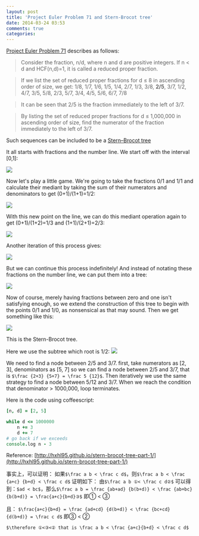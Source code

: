 ```yaml
---
layout: post
title: 'Project Euler Problem 71 and Stern-Brocot tree'
date: 2014-03-24 03:53
comments: true
categories: 
---
```

[Project Euler Problem 71](http://projecteuler.net/problem=71) describes as follows:

> Consider the fraction, n/d, where n and d are positive integers. If n < d and HCF(n,d)=1, it is called a reduced proper fraction.

> If we list the set of reduced proper fractions for d ≤ 8 in ascending order of size, we get:
1/8, 1/7, 1/6, 1/5, 1/4, 2/7, 1/3, 3/8, **2/5**, 3/7, 1/2, 4/7, 3/5, 5/8, 2/3, 5/7, 3/4, 4/5, 5/6, 6/7, 7/8

> It can be seen that 2/5 is the fraction immediately to the left of 3/7.

> By listing the set of reduced proper fractions for d ≤ 1,000,000 in ascending order of size, find the numerator of the fraction immediately to the left of 3/7.

Such sequences can be included to be a [Stern–Brocot tree](http://en.wikipedia.org/wiki/Stern%E2%80%93Brocot_tree)

It all starts with fractions and the number line. We start off with the interval [0,1]:

![](http://ww2.sinaimg.cn/large/dd1b49b3jw1efffjbaj8pj205j00qq2p.jpg)

Now let's play a little game. We're going to take the fractions 0/1 and 1/1 and calculate their mediant by taking the sum of their numerators and denominators to get (0+1)/(1+1)=1/2:

![](http://ww4.sinaimg.cn/large/dd1b49b3jw1efffjluy5nj205j00q3ya.jpg)

With this new point on the line, we can do this mediant operation again to get (0+1)/(1+2)=1/3 and (1+1)/(2+1)=2/3:

![](http://ww2.sinaimg.cn/large/dd1b49b3jw1efffjyfjxbj205j015wea.jpg)

Another iteration of this process gives:

![](http://ww2.sinaimg.cn/large/dd1b49b3jw1efffk8knstj205j01e744.jpg)

But we can continue this process indefinitely! And instead of notating these fractions on the number line, we can put them into a tree:

![](http://ww3.sinaimg.cn/large/dd1b49b3jw1efffl3mk2mj206104wt8n.jpg)

Now of course, merely having fractions between zero and one isn't satisfying enough, so we extend the construction of this tree to begin with the points 0/1 and 1/0, as nonsensical as that may sound. Then we get something like this:

![](http://ww2.sinaimg.cn/large/dd1b49b3jw1effflcnw08j20ca05waa9.jpg)

This is the Stern-Brocot tree.

Here we use the subtree which root is 1/2:
![](http://ww3.sinaimg.cn/large/dd1b49b3jw1efffowa90sj20ca05wdg4.jpg)

We need to find a node between 2/5 and 3/7. first, take numerators as [2, 3], denominators as [5, 7]
so we can find a node between 2/5 and 3/7, that is `$\frac {2+3} {5+7} = \frac 5 {12}$`. Then iteratively we use the same strategy to find a node between 5/12 and 3/7. When we reach the condition that denominator > 1000,000, loop terminates.

Here is the code using coffeescript:
```coffeescript
[n, d] = [2, 5]

while d <= 1000000
	n += 3
	d += 7
# go back if we exceeds 
console.log n - 3
```

Reference: [http://hxhl95.github.io/stern-brocot-tree-part-1/](http://hxhl95.github.io/stern-brocot-tree-part-1/)

事实上，可以证明：
如果`$\frac a b < \frac c d$`，则`$\frac a b < \frac {a+c} {b+d} < \frac c d$`
证明如下：
由`$\frac a b ①< \frac c d②$` 可以得到：`$ad < bc$`，那么`$\frac a b = \frac {ab+ad} {b(b+d)} < \frac {ab+bc} {b(b+d)} = \frac{a+c}{b+d}③$` 
即① < ③

且：
`$\frac{a+c}{b+d} = \frac {ad+cd} {d(b+d)} < \frac {bc+cd} {d(b+d)} = \frac c d$`
即③ < ②

`$\therefore ①<③<② that is \frac a b < \frac {a+c}{b+d} < \frac c d$` 